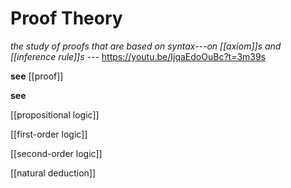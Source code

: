 # Proof Theory

_the study of proofs that are based on syntax---on [[axiom]]s and [[inference rule]]s_ --- <https://youtu.be/IjqaEdoOuBc?t=3m39s>

**see** [[proof]]

**see**

[[propositional logic]]

[[first-order logic]]

[[second-order logic]]

[[natural deduction]]
